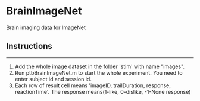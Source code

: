 # BrainImageNet
Brain imaging data for ImageNet

## Instructions
-----------------------------------
1. Add the whole image dataset in the folder 'stim' with name "images".
2. Run ptbBrainImageNet.m to start the whole experiment. You need to enter subject id and session id.
3. Each row of result cell means 'imageID, trailDuration, response, reactionTime'. The response means(1-like, 0-dislike, -1-None response)